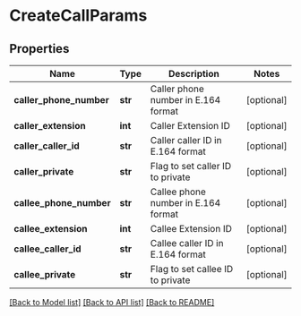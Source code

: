 # CreateCallParams

## Properties
Name | Type | Description | Notes
------------ | ------------- | ------------- | -------------
**caller_phone_number** | **str** | Caller phone number in E.164 format | [optional] 
**caller_extension** | **int** | Caller Extension ID | [optional] 
**caller_caller_id** | **str** | Caller caller ID in E.164 format | [optional] 
**caller_private** | **str** | Flag to set caller ID to private | [optional] 
**callee_phone_number** | **str** | Callee phone number in E.164 format | [optional] 
**callee_extension** | **int** | Callee Extension ID | [optional] 
**callee_caller_id** | **str** | Callee caller ID in E.164 format | [optional] 
**callee_private** | **str** | Flag to set callee ID to private | [optional] 

[[Back to Model list]](../README.md#documentation-for-models) [[Back to API list]](../README.md#documentation-for-api-endpoints) [[Back to README]](../README.md)


